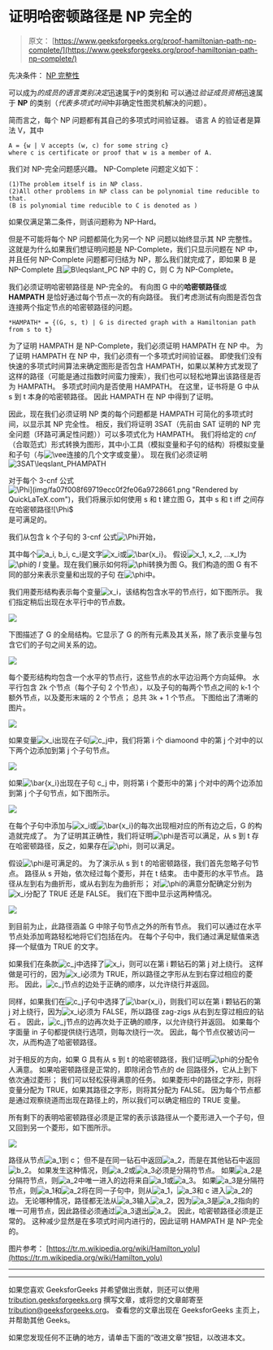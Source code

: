 # 证明哈密顿路径是 NP 完全的

> 原文： [https://www.geeksforgeeks.org/proof-hamiltonian-path-np-complete/](https://www.geeksforgeeks.org/proof-hamiltonian-path-np-complete/)

先决条件： [NP 完整性](https://www.geeksforgeeks.org/np-completeness-set-1/)

可以成为*的成员的语言类别决定*迅速属于`P`的类别和 可以通过*验证成员资格*迅速属于 **NP** 的类别（*代表多项式时间*中非确定性图灵机解决的问题）。

简而言之，每个 NP 问题都有其自己的多项式时间验证器。 语言 A 的验证者是算法 V，其中

```
A = {w | V accepts (w, c) for some string c}
where c is certificate or proof that w is a member of A.

```

我们对 NP-完全问题感兴趣。 NP-Complete 问题定义如下：

```
(1)The problem itself is in NP class.
(2)All other problems in NP class can be polynomial time reducible to that.
(B is polynomial time reducible to C is denoted as )

```

如果仅满足第二条件，则该问题称为 NP-Hard。

但是不可能将每个 NP 问题都简化为另一个 NP 问题以始终显示其 NP 完整性。 这就是为什么如果我们想证明问题是 NP-Complete，我们只显示问题在 NP 中，并且任何 NP-Complete 问题都可归结为 NP，那么我们就完成了，即如果 B 是 NP-Complete 且![B$\leqslant_P$C](img/704e99eabfa939687e3f42fed6bce836.png "Rendered by QuickLaTeX.com") NP 中的 C，则 C 为 NP-Complete。

我们必须证明哈密顿路径是 NP-完全的。 有向图 G 中的**哈密顿路径**或 **HAMPATH** 是恰好通过每个节点一次的有向路径。 我们考虑测试有向图是否包含连接两个指定节点的哈密顿路径的问题。

```
*HAMPATH* = {(G, s, t) | G is directed graph with a Hamiltonian path from s to t}
```

为了证明 HAMPATH 是 NP-Complete，我们必须证明 HAMPATH 在 NP 中。 为了证明 HAMPATH 在 NP 中，我们必须有一个多项式时间验证器。 即使我们没有快速的多项式时间算法来确定图形是否包含 HAMPATH，如果以某种方式发现了这样的路径（可能是通过指数时间蛮力搜索），我们也可以轻松地算出该路径是否为 HAMPATH。 多项式时间内是否使用 HAMPATH。 在这里，证书将是 G 中从 s 到 t 本身的哈密顿路径。 因此 HAMPATH 在 NP 中得到了证明。

因此，现在我们必须证明 NP 类的每个问题都是 HAMPATH 可简化的多项式时间，以显示其 NP 完全性。 相反，我们将证明 3SAT（先前由 SAT 证明的 NP 完全问题（环路可满足性问题））可以多项式化为 HAMPATH。 我们将给定的 *cnf* （合取范式）形式转换为图形，其中小工具（模拟变量和子句的结构）将模拟变量和子句（与![\vee](img/1e913ed1f5e02af630f529bff8fa3061.png "Rendered by QuickLaTeX.com")连接的几个文字或变量）。 现在我们必须证明![3SAT$\leqslant_P$HAMPATH](img/b314593d6cc2eb25df1a7d7f41fe4436.png "Rendered by QuickLaTeX.com")

对于每个 3-cnf 公式![$\Phi](img/fa07f008f69719ecc0f2fe06a9728661.png "Rendered by QuickLaTeX.com")，我们将展示如何使用 s 和 t 建立图 G，其中 s 和 t iff 之间存在哈密顿路径![$\Phi$](img/29cc89f527de867ad484d04629e403ed.png "Rendered by QuickLaTeX.com")是可满足的。

我们从包含 k 个子句的 3-cnf 公式![$\Phi$](img/29cc89f527de867ad484d04629e403ed.png "Rendered by QuickLaTeX.com")开始，

其中每个![a_i, b_i, c_i](img/59fd86c327a7ccc5717ba345946e4f13.png "Rendered by QuickLaTeX.com")是文字![x_i](img/8ac565c17d653ce28930ec7ba781fe6f.png "Rendered by QuickLaTeX.com")或![\bar{x_i}](img/23bdaf4da178079dd21051aabac95c85.png "Rendered by QuickLaTeX.com")。 假设![x_1, x_2, ...x_l](img/a9da650b5b679b29a66cbaae6acb616f.png "Rendered by QuickLaTeX.com")为![\phi](img/2e8a7ac66542317be45c695ae849580d.png "Rendered by QuickLaTeX.com")的 *l* 变量。现在我们展示如何将![\phi](img/2e8a7ac66542317be45c695ae849580d.png "Rendered by QuickLaTeX.com")转换为图 G。我们构造的图 G 有不同的部分来表示变量和出现的子句 在![\phi](img/2e8a7ac66542317be45c695ae849580d.png "Rendered by QuickLaTeX.com")中。

我们用菱形结构表示每个变量![x_i](img/8ac565c17d653ce28930ec7ba781fe6f.png "Rendered by QuickLaTeX.com")，该结构包含水平的节点行，如下图所示。 我们指定稍后出现在水平行中的节点数。

![](img/f96601556afb8355131c56ed1e9e0b02.png)

下图描述了 G 的全局结构。它显示了 G 的所有元素及其关系，除了表示变量与包含它们的子句之间关系的边。

![](img/99bc64c4424fd2c88d3c360bdbc3c10a.png)

每个菱形结构均包含一个水平的节点行，这些节点的水平边沿两个方向延伸。 水平行包含 2k 个节点（每个子句 2 个节点），以及子句的每两个节点之间的 k-1 个额外节点，以及菱形末端的 2 个节点； 总共 3k + 1 个节点。 下图给出了清晰的图片。

![](img/af0baee43df2466c19d8e4000e258306.png)

如果变量![x_i](img/8ac565c17d653ce28930ec7ba781fe6f.png "Rendered by QuickLaTeX.com")出现在子句![c_j](img/258947d705f67b2293f01ab21d351fe6.png "Rendered by QuickLaTeX.com")中，我们将第 i 个 diamoond 中的第 j 个对中的以下两个边添加到第 j 个子句节点。

![](img/248a3a1db9d078e2be171bc8adc0a729.png)

如果![\bar{x_i}](img/23bdaf4da178079dd21051aabac95c85.png "Rendered by QuickLaTeX.com")出现在子句 c_j 中，则将第 i 个菱形中的第 j 个对中的两个边添加到第 j 个子句节点，如下图所示。

![](img/9d9fd9c729993869ccbe151bc74c93e2.png)

在每个子句中添加与![x_i](img/8ac565c17d653ce28930ec7ba781fe6f.png "Rendered by QuickLaTeX.com")或![\bar{x_i}](img/23bdaf4da178079dd21051aabac95c85.png "Rendered by QuickLaTeX.com")的每次出现相对应的所有边之后，G 的构造就完成了。 为了证明其正确性，我们将证明![\phi](img/2e8a7ac66542317be45c695ae849580d.png "Rendered by QuickLaTeX.com")是否可以满足，从 s 到 t 存在哈密顿路径，反之，如果存在![\phi](img/2e8a7ac66542317be45c695ae849580d.png "Rendered by QuickLaTeX.com")，则可以满足。

假设![\phi](img/2e8a7ac66542317be45c695ae849580d.png "Rendered by QuickLaTeX.com")是可满足的。 为了演示从 s 到 t 的哈密顿路径，我们首先忽略子句节点。 路径从 s 开始，依次经过每个菱形，并在 t 结束。 击中菱形的水平节点。 路径从左到右为曲折形，或从右到左为曲折形； 对![\phi](img/2e8a7ac66542317be45c695ae849580d.png "Rendered by QuickLaTeX.com")的满意分配确定分别为![x_i](img/8ac565c17d653ce28930ec7ba781fe6f.png "Rendered by QuickLaTeX.com")分配了 TRUE 还是 FALSE。 我们在下图中显示这两种情况。

![](img/5de0f3577e421483d3640be1f0215917.png)

到目前为止，此路径涵盖 G 中除子句节点之外的所有节点。 我们可以通过在水平节点处添加弯路轻松地将它们包括在内。 在每个子句中，我们通过满足赋值来选择一个赋值为 TRUE 的文字。

如果我们在条款![c_j](img/258947d705f67b2293f01ab21d351fe6.png "Rendered by QuickLaTeX.com")中选择了![x_i](img/8ac565c17d653ce28930ec7ba781fe6f.png "Rendered by QuickLaTeX.com")，则可以在第 i 颗钻石的第 j 对上绕行。 这样做是可行的，因为![x_i](img/8ac565c17d653ce28930ec7ba781fe6f.png "Rendered by QuickLaTeX.com")必须为 TRUE，所以路径之字形从左到右穿过相应的菱形。 因此，![c_j](img/258947d705f67b2293f01ab21d351fe6.png "Rendered by QuickLaTeX.com")节点的边处于正确的顺序，以允许绕行并返回。

同样，如果我们在![c_j](img/258947d705f67b2293f01ab21d351fe6.png "Rendered by QuickLaTeX.com")子句中选择了![\bar{x_i}](img/23bdaf4da178079dd21051aabac95c85.png "Rendered by QuickLaTeX.com")，则我们可以在第 i 颗钻石的第 j 对上绕行，因为![x_i](img/8ac565c17d653ce28930ec7ba781fe6f.png "Rendered by QuickLaTeX.com")必须为 FALSE，所以路径 zag-zigs 从右到左穿过相应的钻石 。 因此，![c_j](img/258947d705f67b2293f01ab21d351fe6.png "Rendered by QuickLaTeX.com")节点的边再次处于正确的顺序，以允许绕行并返回。 如果每个字面量 in 子句都提供绕行选项，则每次绕行一次。 因此，每个节点仅被访问一次，从而构造了哈密顿路径。

对于相反的方向，如果 G 具有从 s 到 t 的哈密顿路径，我们证明![\phi](img/2e8a7ac66542317be45c695ae849580d.png "Rendered by QuickLaTeX.com")的分配令人满意。 如果哈密顿路径是正常的，即除闭合节点的 de 回路径外，它从上到下依次通过菱形； 我们可以轻松获得满意的任务。 如果菱形中的路径之字形，则将变量分配为 TRUE，如果其路径之字形，则将其分配为 FALSE。 因为每个节点都是通过观察绕道而出现在路径上的，所以我们可以确定相应的 TRUE 变量。

所有剩下的表明哈密顿路径必须是正常的表示该路径从一个菱形进入一个子句，但又回到另一个菱形，如下图所示。

![](img/5c65c91cb70b468e5fedb1bd168be86a.png)

路径从节点![a_1](img/02010b655aee3849f2b0d7ea7efa6079.png "Rendered by QuickLaTeX.com")到 c； 但不是在同一钻石中返回![a_2](img/641e03c1aa0ee8160f5d9f0097494fda.png "Rendered by QuickLaTeX.com")，而是在其他钻石中返回![b_2](img/57d7d5ca6b44afc7ad3251ee3d77daa5.png "Rendered by QuickLaTeX.com")。 如果发生这种情况，则![a_2](img/641e03c1aa0ee8160f5d9f0097494fda.png "Rendered by QuickLaTeX.com")或![a_3](img/3d72367e78e88d28d010c65d4003cea5.png "Rendered by QuickLaTeX.com")必须是分隔符节点。 如果![a_2](img/641e03c1aa0ee8160f5d9f0097494fda.png "Rendered by QuickLaTeX.com")是分隔符节点，则![a_2](img/641e03c1aa0ee8160f5d9f0097494fda.png "Rendered by QuickLaTeX.com")中唯一进入的边将来自![a_1](img/02010b655aee3849f2b0d7ea7efa6079.png "Rendered by QuickLaTeX.com")或![a_3](img/3d72367e78e88d28d010c65d4003cea5.png "Rendered by QuickLaTeX.com")。 如果![a_3](img/3d72367e78e88d28d010c65d4003cea5.png "Rendered by QuickLaTeX.com")是分隔符节点，则![a_1](img/02010b655aee3849f2b0d7ea7efa6079.png "Rendered by QuickLaTeX.com")和![a_2](img/641e03c1aa0ee8160f5d9f0097494fda.png "Rendered by QuickLaTeX.com")将在同一子句中，则从![a_1](img/02010b655aee3849f2b0d7ea7efa6079.png "Rendered by QuickLaTeX.com")，![a_3](img/3d72367e78e88d28d010c65d4003cea5.png "Rendered by QuickLaTeX.com")和 c 进入![a_2](img/641e03c1aa0ee8160f5d9f0097494fda.png "Rendered by QuickLaTeX.com")的边。 无论哪种情况，路径都无法从![a_3](img/3d72367e78e88d28d010c65d4003cea5.png "Rendered by QuickLaTeX.com")输入![a_2](img/641e03c1aa0ee8160f5d9f0097494fda.png "Rendered by QuickLaTeX.com")，因为![a_3](img/3d72367e78e88d28d010c65d4003cea5.png "Rendered by QuickLaTeX.com")是![a_2](img/641e03c1aa0ee8160f5d9f0097494fda.png "Rendered by QuickLaTeX.com")指向的唯一可用节点，因此路径必须通过![a_3](img/3d72367e78e88d28d010c65d4003cea5.png "Rendered by QuickLaTeX.com")退出![a_2](img/641e03c1aa0ee8160f5d9f0097494fda.png "Rendered by QuickLaTeX.com")。 因此，哈密顿路径必须是正常的。 这种减少显然是在多项式时间内进行的，因此证明 HAMPATH 是 NP-完全的。

图片参考： [https://tr.m.wikipedia.org/wiki/Hamilton_yolu](https://tr.m.wikipedia.org/wiki/Hamilton_yolu)



* * *

* * *

如果您喜欢 GeeksforGeeks 并希望做出贡献，则还可以使用 [tribution.geeksforgeeks.org](https://contribute.geeksforgeeks.org/) 撰写文章，或将您的文章邮寄至 tribution@geeksforgeeks.org。 查看您的文章出现在 GeeksforGeeks 主页上，并帮助其他 Geeks。

如果您发现任何不正确的地方，请单击下面的“改进文章”按钮，以改进本文。